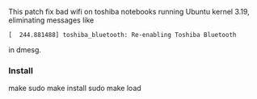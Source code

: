 This patch fix bad wifi on toshiba notebooks running Ubuntu kernel 3.19, eliminating messages like
```
[  244.881488] toshiba_bluetooth: Re-enabling Toshiba Bluetooth
```
in dmesg.


### Install
make
sudo make install
sudo make load
